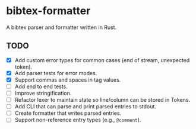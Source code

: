 # bibtex-formatter

A bibtex parser and formatter written in Rust.

## TODO

- [x] Add custom error types for common cases (end of stream, unexpected token).
- [x] Add parser tests for error modes.
- [x] Support commas and spaces in tag values.
- [ ] Add end to end tests.
- [ ] Improve stringification.
- [ ] Refactor lexer to maintain state so line/column can be stored in Tokens.
- [ ] Add CLI that can parse and print parsed entries to stdout.
- [ ] Create formatter that writes parsed entries.
- [ ] Support non-reference entry types (e.g., `@comment`).
